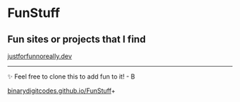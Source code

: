 # FunStuff

## Fun sites or projects that I find

[justforfunnoreally.dev](https://justforfunnoreally.dev/)

---
✨ Feel free to clone this to add fun to it! - B

[binarydigitcodes.github.io/FunStuff](https://binarydigitcodes.github.io/FunStuff/)+